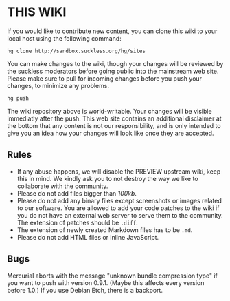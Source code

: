 THIS WIKI
=========
If you would like to contribute new content, you can clone this wiki to your
local host using the following command:

	hg clone http://sandbox.suckless.org/hg/sites

You can make changes to the wiki, though your changes will be reviewed by the
suckless moderators before going public into the mainstream web site. Please
make sure to pull for incoming changes before you push your changes, to
minimize any problems.

	hg push

The wiki repository above is world-writable. Your changes will be visible
immediatly after the push.  This web site contains an additional disclaimer at
the bottom that any content is not our responsibility, and is only intended to
give you an idea how your changes will look like once they are accepted. 

Rules
-----
* If any abuse happens, we will disable the PREVIEW upstream wiki, keep this
  in mind. We kindly ask you to not destroy the way we like to collaborate
  with the community.
* Please do not add files bigger than *100kb*.
* Please do not add any binary files except screenshots or images related to our software.
  You are allowed to add your code patches to the wiki if you do not have an
  external web server to serve them to the community. The extension of patches
  should be `.diff`.
* The extension of newly created Markdown files has to be `.md`.
* Please do not add HTML files or inline JavaScript.

Bugs
----
Mercurial aborts with the message "unknown bundle compression type" if you want
to push with version 0.9.1. (Maybe this affects every version before 1.0.)
If you use Debian Etch, there is a backport.
